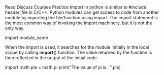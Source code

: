 Read
Discuss
Courses
Practice
Import in python is similar to #include header_file in C/C++. Python modules can get access to code from another module by importing the file/function using import. The import statement is the most common way of invoking the import machinery, but it is not the only way.

import module_name

When the import is used, it searches for the module initially in the local scope by calling __import__() function. The value returned by the function is then reflected in the output of the initial code.


import math
pie = math.pi
print("The value of pi is : ",pie)